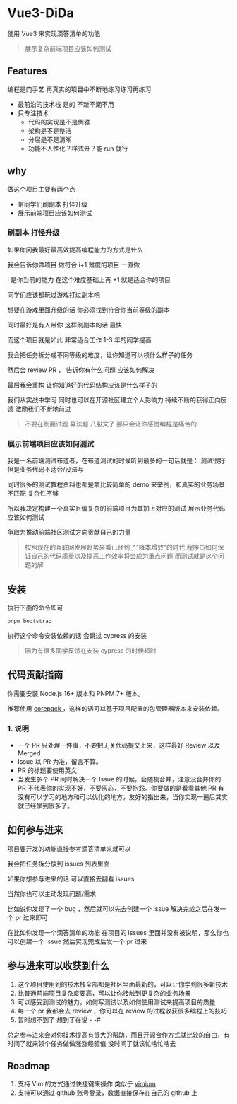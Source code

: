 # Vue3-DiDa

使用 Vue3 来实现滴答清单的功能

> 展示复杂前端项目应该如何测试

## Features
编程是门手艺 再真实的项目中不断地练习练习再练习

- 最前沿的技术栈 是的 不新不潮不用
- 只专注技术
  - 代码的实现是不是优雅 
  - 架构是不是整洁
  - 分层是不是清晰 
  - 功能不人性化？样式丑？能 run 就行

## why

做这个项目主要有两个点
- 带同学们刷副本 打怪升级
- 展示前端项目应该如何测试

### 刷副本 打怪升级
如果你问我最好最高效提高编程能力的方式是什么

我会告诉你做项目 做符合 i+1 难度的项目 一直做

i 是你当前的能力 在这个难度基础上再 +1 就是适合你的项目

同学们应该都玩过游戏打过副本吧

想要在游戏里面升级的话 你必须找到符合你当前等级的副本

同时最好是有人带你  这样刷副本的话 最快

而这个项目就是如此 非常适合工作 1-3 年的同学提高

我会把任务拆分成不同等级的难度，让你知道可以领什么样子的任务

然后会 review PR ， 告诉你有什么问题 应该如何解决

最后我会重构 让你知道好的代码结构应该是什么样子的

我们从实战中学习 同时也可以在开源社区建立个人影响力 持续不断的获得正向反馈 激励我们不断地前进 

> 不要在刷面试题 算法题 八股文了 那只会让你感觉编程是痛苦的

### 展示前端项目应该如何测试

我是一名前端测试布道者，在布道测试的时候听到最多的一句话就是： 测试很好 但是业务代码不适合/没法写

同时很多的测试教程资料也都是拿比较简单的 demo 来举例，和真实的业务场景不匹配 复杂性不够

所以我决定构建一个真实且偏复杂的前端项目为其加上对应的测试 展示业务代码应该如何测试

争取为推动前端社区测试方向贡献自己的力量

> 按照现在的互联网发展趋势来看已经到了"降本增效"的时代
程序员如何保证自己的代码质量以及提高工作效率将会成为重点问题
而测试就是这个问题的解


## 安装

执行下面的命令即可

```bash
pnpm bootstrap
```

执行这个命令安装依赖的话 会跳过 cypress 的安装
> 因为有很多同学反馈在安装 cypress 的时候超时

## 代码贡献指南

你需要安装 Node.js 16+ 版本和 PNPM 7+ 版本。

推荐使用 [ corepack ](https://nodejs.org/api/corepack.html) ，这样的话可以基于项目配置的包管理器版本来安装依赖。

### 1. 说明

- 一个 PR 只处理一件事，不要把无关代码提交上来，这样最好 Review 以及 Merged
- Issue 以 PR 为准，留言不算。
- PR 的标题要使用英文
- 当发生多个 PR 同时解决一个 Issue 的时候，会随机合并，注意没合并你的 PR 不代表你的实现不好，不要灰心，不要抱怨。你要做的是看看其他 PR 有没有可以学习的地方和可以优化的地方，友好的指出来，当你实现一遍后其实就已经学到很多了。

## 如何参与进来

项目要开发的功能直接参考滴答清单来就可以

我会把任务拆分放到 issues 列表里面

如果你想参与进来的话 可以直接去翻看 issues

当然你也可以主动发现问题/需求

比如说你发现了一个 bug ，然后就可以先去创建一个 issue 解决完成之后在发一个 pr 过来即可

在比如你发现一个滴答清单的功能 在项目的 issues 里面并没有被说明，那么你也可以创建一个 issue 然后实现完成后发一个 pr 过来

## 参与进来可以收获到什么

1. 这个项目使用到的技术栈全部都是社区里面最新的，可以让你学到很多新技术
2. 比普通前端项目复杂度要高，可以让你接触到更复杂的业务场景
3. 可以感受到测试的魅力，如何写测试以及如何使用测试来提高项目的质量
4. 每一个 pr 我都会去 review ，你可以在 review 的过程收获很多编程上的技巧
5. 暂时想不到了  想到了在说 - -#  

总之参与进来会对你技术提高有很大的帮助，而且开源合作方式就比较的自由，有时间了就来领个任务做做涨涨经验值 没时间了就该忙啥忙啥去

## Roadmap
1. 支持 Vim 的方式通过快捷键来操作 类似于 [vimium](https://chrome.google.com/webstore/detail/vimium/dbepggeogbaibhgnhhndojpepiihcmeb?hl=en)
2. 支持可以通过 github 账号登录，数据直接保存在自己的 github 上

